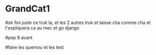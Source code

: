 # GrandCat1

#ok fini juste ce truk la, et les 2 autres truk et laisse cha comme cha et t'expliquera ca au mec et go django

#pep 8 avant

#faire les quemou et les test





 
